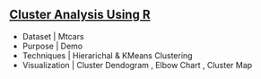 ## [Cluster Analysis Using R](https://nbviewer.jupyter.org/github/zydusss/ClusterAnalysis/blob/master/Cluster_Analysis.html) 

* Dataset | Mtcars
* Purpose | Demo
* Techniques | Hierarichal & KMeans Clustering
* Visualization | Cluster Dendogram , Elbow Chart , Cluster Map
